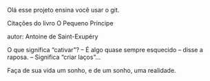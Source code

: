 Olá esse projeto ensina você usar o git. 

Citações do livro O Pequeno Príncipe

autor:  Antoine de Saint-Exupéry

O que significa “cativar”? – É algo quase sempre esquecido – disse a raposa. – Significa “criar laços”…



Faça de sua vida um sonho, e de um sonho, uma realidade.